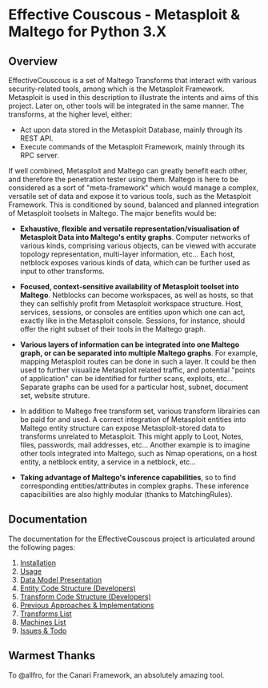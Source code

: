 Effective Couscous - Metasploit & Maltego for Python 3.X
================================================================


  Overview
-----------------------------------

EffectiveCouscous is a set of Maltego Transforms that interact with various security-related tools, 
among which is the Metasploit Framework. Metasploit is used in this description to illustrate the intents
and aims of this project. Later on, other tools will be integrated in the same manner.
The transforms, at the higher level, either:

*   Act upon data stored in the Metasploit Database, mainly through its REST API.
*   Execute commands of the Metasploit Framework, mainly through its RPC server.


If well combined, Metasploit and Maltego can greatly benefit each other, and therefore the 
penetration tester using them. Maltego is here to be considered as a sort of "meta-framework" 
which would manage a complex, versatile set of data and expose it to various tools, such as the 
Metasploit Framework. 
This is conditioned by sound, balanced and planned integration of Metasploit toolsets in Maltego.
The major benefits would be:

*   **Exhaustive, flexible and versatile representation/visualisation of Metasploit Data 
    into Maltego's entity graphs**. Computer networks of various kinds, comprising various objects,
    can be viewed with accurate topology representation, multi-layer information, etc...
    Each host, netblock exposes various kinds of data, which can be further used as input to
    other transforms. 

*   **Focused, context-sensitive availability of Metasploit toolset into Maltego**. Netblocks
    can become workspaces, as well as hosts, so that they can selfishly profit from Metasploit
    workspace structure. Host, services, sessions, or consoles are entities upon which one
    can act, exactly like in the Metasploit console. Sessions, for instance, should offer the
    right subset of their tools in the Maltego graph. 
    
*   **Various layers of information can be integrated into one Maltego graph, or can be separated
    into multiple Maltego graphs**. For example, mapping Metasploit routes can be done in such a
    layer. It could be then used to further visualize Metasploit related traffic, and potential
    "points of application" can be identified for further scans, exploits, etc...
    Separate graphs can be used for a particular host, subnet, document set, website struture.

*   In addition to Maltego free transform set, various transform librairies can be paid for and
    used. A correct integration of Metasploit entities into Maltego entity structure can expose
    Metasploit-stored data to transforms unrelated to Metasploit. This might apply to Loot,
    Notes, files, passwords, mail addresses, etc...
    Another example is to imagine other tools integrated into Maltego, such as Nmap operations,
    on a host entity, a netblock entity, a service in a netblock, etc...

*   **Taking advantage of Maltego's inference capabilities**, so to find corresponding entities/attributes
    in complex graphs. These inference capacibilities are also highly modular (thanks to MatchingRules).

<!-- *A demonstration of Maltego transforms interacting with Metasploit Database. (Much faster than what -->
<!-- the Gif demo implies.)* -->
<!-- ![full_demo](./docpics/full_demo.gif)  -->


  Documentation
-----------------------------------

The documentation for the EffectiveCouscous project is articulated around the following pages:

1. [Installation](https://github.com/maxlandon/EffectiveCouscous/wiki/Installation)
2. [Usage](https://github.com/maxlandon/EffectiveCouscous/wiki/Usage)
3. [Data Model Presentation](https://github.com/maxlandon/EffectiveCouscous/wiki/Data-Model-Presentation)
4. [Entity Code Structure (Developers)](https://github.com/maxlandon/EffectiveCouscous/wiki/Entity-Code-Structure-(Developers))
5. [Transform Code Structure (Developers)](https://github.com/maxlandon/EffectiveCouscous/wiki/Transform-Code-Structure-(Developers))
6. [Previous Approaches & Implementations](https://github.com/maxlandon/EffectiveCouscous/wiki/Previous-Approaches-&-Implementations)
7. [Transforms List](https://github.com/maxlandon/EffectiveCouscous/wiki/Transforms-List)
8. [Machines List](https://github.com/maxlandon/EffectiveCouscous/wiki/Machines-List)
9. [Issues & Todo](https://github.com/maxlandon/EffectiveCouscous/wiki/Issues,-ToDo-&-DoNot)

## Warmest Thanks
To @allfro, for the Canari Framework, an absolutely amazing tool.
